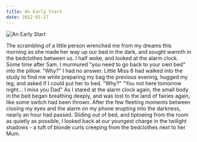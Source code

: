 ```yaml
---
title: An Early Start
date: 2012-01-27
---
```


![An Early Start](https://source.unsplash.com/dUPDhdeCN84/1600x900)

The scrambling of a little person wrenched me from my dreams this morning as she made her way up our bed in the dark, and sought warmth in the bedclothes between us. I half woke, and looked at the alarm clock. Some time after 5am. I murmured "you need to go back to your own bed" into the pillow. "Why?" I had no answer. Little Miss 6 had walked into the study to find me while preparing my bag the previous evening, hugged my leg, and asked if I could put her to bed. "Why?" "You not here tomorrow night... I miss you Dad" As I stared at the alarm clock again, the small body in the bed began breathing deeply, and was lost to the land of fairies again, like some switch had been thrown. After the few fleeting moments between closing my eyes and the alarm on my phone erupting into the darkness, nearly an hour had passed. Sliding out of bed, and tiptoeing from the room as quietly as possible, I looked back at our youngest charge in the twilight shadows - a tuft of blonde curls creeping from the bedclothes next to her Mum.